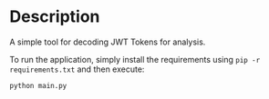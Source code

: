 # Description

A simple tool for decoding JWT Tokens for analysis. 

To run the application, simply install the requirements using `pip -r requirements.txt` and then execute:

```
python main.py
```
